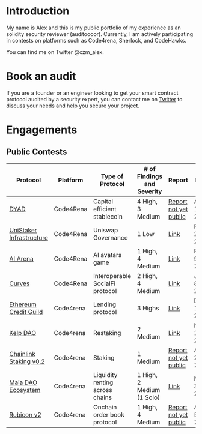 # Introduction
My name is Alex and this is my public portfolio of my experience as an solidity security reviewer (auditoooor). 
Currently, I am actively participating in contests on platforms such as Code4rena, Sherlock, and CodeHawks.

You can find me on Twitter @czm_alex.

# Book an audit

If you are a founder or an engineer looking to get your smart contract protocol audited by a security expert, you can contact me on [Twitter](https://x.com/czm_alex) to discuss your needs and help you secure your project.

# Engagements

## Public Contests

| Protocol | Platform  | Type of Protocol | # of Findings and Severity | Report | Date | 
| -------- | -------- | ---------------- | --------------------------- | ------ | ---- |
| [DYAD](https://code4rena.com/audits/2024-04-dyad#top) | Code4Rena | Capital efficient stablecoin | 4 High, 3 Medium | [Report not yet public](./reports/Code4rena/DYAD.md) | Apr 18, 2024 |
| [UniStaker Infrastructure](https://code4rena.com/audits/2024-02-unistaker-infrastructure#top) | Code4Rena | Uniswap Governance | 1 Low | [Link](./reports/Code4rena/UniStaker.md) | Feb 23, 2024 |
| [AI Arena](https://code4rena.com/audits/2024-02-ai-arena#top) | Code4Rena | AI avatars game | 1 High, 4 Medium | [Link](./reports/Code4rena/AIArena.md) | Feb 9, 2024 |
| [Curves](https://code4rena.com/audits/2024-01-curves#top) | Code4Rena | Interoperable SocialFi protocol | 2 High, 4 Medium | [Link](./reports/Code4rena/Curves.md) | Jan 8, 2024 |
| [Ethereum Credit Guild](https://code4rena.com/audits/2023-12-ethereum-credit-guild#top) | Code4rena | Lending protocol | 3 Highs | [Link](./reports/Code4rena/EthereumCreditGuild.md) | Dec 11, 2023 | 
| [Kelp DAO](https://code4rena.com/audits/2023-11-kelp-dao-rseth#top) | Code4rena |  Restaking | 2 Medium | [Link](./reports/Code4rena/KelpDAO.md) | Nov 10, 2023 | 
| [Chainlink Staking v0.2](https://code4rena.com/audits/2023-08-chainlink-staking-v02#top) |  Code4rena | Staking | 1 Medium | [Report not yet public](./reports/Code4rena/ChainlinkStakingV02.md)  | Aug 25, 2023 |
|[Maia DAO Ecosystem](https://code4rena.com/audits/2023-05-maia-dao-ecosystem#top) | Code4rena | Liquidity renting across chains  | 1 High, 2 Medium (1 Solo) |[Link](./reports/Code4rena/MaiaDAO.md)|May 30, 2023 |
| [Rubicon v2](https://code4rena.com/audits/2023-04-rubicon-v2#top) | Code4rena | Onchain order book protocol | 1 High, 4 Medium | [Report not yet public](./reports/Code4rena/RubiconV2.md) | Apr 5, 2023 |
